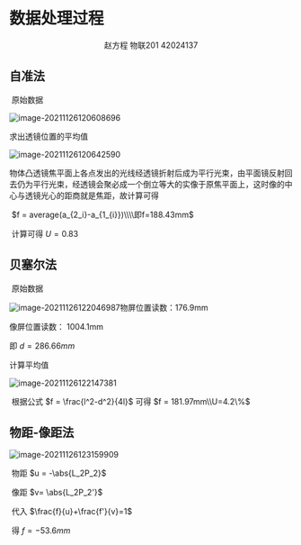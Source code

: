 # 数据处理过程

<center>赵方程 物联201 42024137</center>

##  自准法

​																					原始数据

![image-20211126120608696](C:\Users\Equationzhao\AppData\Roaming\Typora\typora-user-images\image-20211126120608696.png)

求出透镜位置的平均值

![image-20211126120642590](C:\Users\Equationzhao\AppData\Roaming\Typora\typora-user-images\image-20211126120642590.png)

物体凸透镜焦平面上各点发出的光线经透镜折射后成为平行光束，由平面镜反射回去仍为平行光束，经透镜会聚必成一个倒立等大的实像于原焦平面上，这时像的中心与透镜光心的距商就是焦距，故计算可得

​																					$f = average(a_{2_i}-a_{1_{i}})\\\\即f=188.43mm$	

​																					计算可得 $U = 0.83%$

## 贝塞尔法

​																							原始数据

![image-20211126122046987](C:\Users\Equationzhao\AppData\Roaming\Typora\typora-user-images\image-20211126122046987.png)物屏位置读数：176.9mm

像屏位置读数： 1004.1mm

即 $d= 286.66mm$

计算平均值

![image-20211126122147381](C:\Users\Equationzhao\AppData\Roaming\Typora\typora-user-images\image-20211126122147381.png)

​	根据公式 $f = \frac{l^2-d^2}{4l}$ 可得   $f = 181.97mm\\U=4.2\%$

##  物距-像距法

![image-20211126123159909](C:\Users\Equationzhao\AppData\Roaming\Typora\typora-user-images\image-20211126123159909.png)

​																						物距 $u = -\abs{L_2P_2}$

​																						像距 $v= \abs{L_2P_2'}$

​																						代入   $\frac{f}{u}+\frac{f'}{v}=1$

​																						得 $f = -53.6mm$

